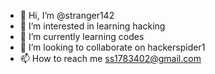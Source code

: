 - 👋 Hi, I’m @stranger142
- 👀 I’m interested in learning hacking
- 🌱 I’m currently learning codes
- 💞️ I’m looking to collaborate on hackerspider1
- 📫 How to reach me ss1783402@gmail.com

<!---
stranger142/stranger142 is a ✨ special ✨ repository because its `README.md` (this file) appears on your GitHub profile.
You can click the Preview link to take a look at your changes.
--->
